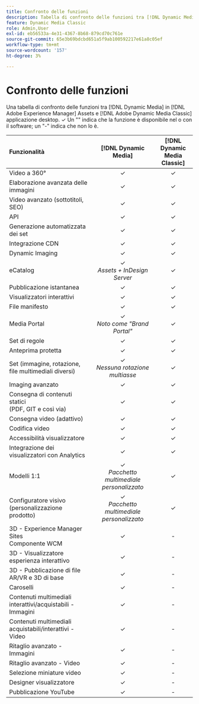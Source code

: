 ```yaml
---
title: Confronto delle funzioni
description: Tabella di confronto delle funzioni tra [!DNL Dynamic Media] in [!DNL Adobe Experience Manager] Assets e [!DNL Adobe Dynamic Media Classic] applicazione desktop.
feature: Dynamic Media Classic
role: Admin,User
exl-id: eb56533a-4e31-4367-8b68-879cd70c761e
source-git-commit: 65e3b69bdcbd651a5f9ab100592217e61a8c05ef
workflow-type: tm+mt
source-wordcount: '157'
ht-degree: 3%

---
```


# Confronto delle funzioni

Una tabella di confronto delle funzioni tra [!DNL Dynamic Media] in [!DNL Adobe Experience Manager] Assets e [!DNL Adobe Dynamic Media Classic] applicazione desktop. ✓ Un &quot;&quot; indica che la funzione è disponibile nel o con il software; un &quot;-&quot; indica che non lo è.

| Funzionalità | [!DNL Dynamic Media] | [!DNL Dynamic Media<br>Classic] |
| :--- | :---: | :---: |
| Video a 360° | ✓ | ✓ |
| Elaborazione avanzata delle immagini | ✓ | ✓ |
| Video avanzato (sottotitoli, SEO) | ✓ | ✓ |
| API | ✓ | ✓ |
| Generazione automatizzata dei set | ✓ | ✓ |
| Integrazione CDN | ✓ | ✓ |
| Dynamic Imaging | ✓ | ✓ |
| eCatalog | ✓<br>*Assets + InDesign Server* | ✓ |
| Pubblicazione istantanea | ✓ | ✓ |
| Visualizzatori interattivi | ✓ | ✓ |
| File manifesto | ✓ | ✓ |
| Media Portal | ✓<br>*Noto come &quot;Brand Portal&quot;* | ✓ |
| Set di regole | ✓ | ✓ |
| Anteprima protetta | ✓ | ✓ |
| Set (immagine, rotazione, file multimediali diversi) | ✓<br>*Nessuna rotazione multiasse* | ✓ |
| Imaging avanzato | ✓ | ✓ |
| Consegna di contenuti statici<br>(PDF, GIT e così via) | ✓ | ✓ |
| Consegna video (adattivo) | ✓ | ✓ |
| Codifica video | ✓ | ✓ |
| Accessibilità visualizzatore | ✓ | ✓ |
| Integrazione dei visualizzatori con Analytics | ✓ | ✓ |
| Modelli 1:1 | ✓<br>*Pacchetto multimediale personalizzato* | ✓ |
| Configuratore visivo<br>(personalizzazione prodotto) | ✓<br>*Pacchetto multimediale personalizzato* | ✓ |
| 3D - Experience Manager Sites<br>Componente WCM | ✓ | - |
| 3D - Visualizzatore esperienza interattivo | ✓ | - |
| 3D - Pubblicazione di file AR/VR e 3D di base | ✓ | - |
| Caroselli | ✓ | - |
| Contenuti multimediali interattivi/acquistabili - Immagini | ✓ | - |
| Contenuti multimediali acquistabili/interattivi - Video | ✓ | - |
| Ritaglio avanzato - Immagini | ✓ | - |
| Ritaglio avanzato - Video | ✓ | - |
| Selezione miniature video | ✓ | - |
| Designer visualizzatore | ✓ | - |
| Pubblicazione YouTube | ✓ | - |
